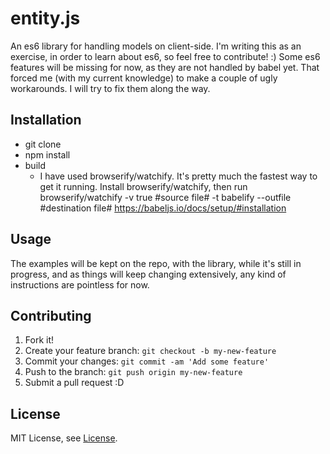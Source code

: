 # entity.js

An es6 library for handling models on client-side. I'm writing this as an exercise, in order to learn about es6, so feel free to contribute! :)
Some es6 features will be missing for now, as they are not handled by babel yet. That forced me (with my current knowledge) to make a couple of ugly workarounds. I will try to fix them along the way.

## Installation

- git clone
- npm install
- build 
    - I have used browserify/watchify. It's pretty much the fastest way to get it running. Install browserify/watchify,
    then run browserify/watchify -v true #source file# -t babelify --outfile #destination file#
    https://babeljs.io/docs/setup/#installation

## Usage

The examples will be kept on the repo, with the library, while it's still in progress, and as things will keep changing extensively,
any kind of instructions are pointless for now.

## Contributing

1. Fork it!
2. Create your feature branch: `git checkout -b my-new-feature`
3. Commit your changes: `git commit -am 'Add some feature'`
4. Push to the branch: `git push origin my-new-feature`
5. Submit a pull request :D

## License

MIT License, see [License](license.md).
